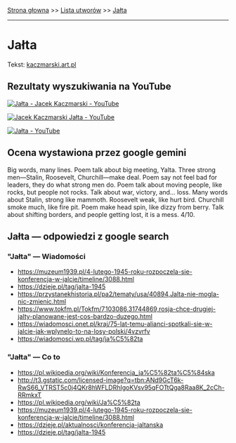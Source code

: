 [Strona głowna](../index.md) >> [Lista utworów](../list.md) >> [Jałta](184.md)

---

# Jałta

Tekst: [kaczmarski.art.pl](https://www.kaczmarski.art.pl/tworczosc/wiersze/jalta/)

## Rezultaty wyszukiwania na YouTube

[![Jałta - Jacek Kaczmarski - YouTube](http://img.youtube.com/vi/GqJjiAXnWdQ/0.jpg)](https://www.youtube.com/watch?v=GqJjiAXnWdQ "Jałta - Jacek Kaczmarski - YouTube")

[![Jacek Kaczmarski Jałta - YouTube](http://img.youtube.com/vi/2uor6b-oHZo/0.jpg)](https://www.youtube.com/watch?v=2uor6b-oHZo "Jacek Kaczmarski Jałta - YouTube")

[![Jałta - YouTube](http://img.youtube.com/vi/loRqoGNGv8I/0.jpg)](https://www.youtube.com/watch?v=loRqoGNGv8I "Jałta - YouTube")

## Ocena wystawiona przez google gemini

Big words, many lines. Poem talk about big meeting, Yalta. Three strong men—Stalin, Roosevelt, Churchill—make deal. Poem say not feel bad for leaders, they do what strong men do. Poem talk about moving people, like rocks, but people not rocks. Talk about war, victory, and... loss. Many words about Stalin, strong like mammoth. Roosevelt weak, like hurt bird. Churchill smoke much, like fire pit. Poem make head spin, like dizzy from berry. Talk about shifting borders, and people getting lost, it is a mess. 4/10.


## Jałta — odpowiedzi z google search

### "Jałta" — Wiadomości

 - <https://muzeum1939.pl/4-lutego-1945-roku-rozpoczela-sie-konferencja-w-jalcie/timeline/3088.html>
 - <https://dzieje.pl/tag/jalta-1945>
 - <https://przystanekhistoria.pl/pa2/tematy/usa/40894,Jalta-nie-mogla-nic-zmienic.html>
 - <https://www.tokfm.pl/Tokfm/7,103086,31744869,rosja-chce-drugiej-jalty-planowane-jest-cos-bardzo-duzego.html>
 - <https://wiadomosci.onet.pl/kraj/75-lat-temu-alianci-spotkali-sie-w-jalcie-jak-wplynelo-to-na-losy-polski/4vzvrfv>
 - <https://wiadomosci.wp.pl/tag/ja%C5%82ta>

### "Jałta" — Co to

 - <https://pl.wikipedia.org/wiki/Konferencja_ja%C5%82ta%C5%84ska>
 - <http://t3.gstatic.com/licensed-image?q=tbn:ANd9GcT6k-RwS66_VTRST5c0j4QKr8hWFLDRhIgoKVsv95qFOTtQga8Raa8K_2cCh-RRmkxT>
 - <https://pl.wikipedia.org/wiki/Ja%C5%82ta>
 - <https://muzeum1939.pl/4-lutego-1945-roku-rozpoczela-sie-konferencja-w-jalcie/timeline/3088.html>
 - <https://dzieje.pl/aktualnosci/konferencja-jaltanska>
 - <https://dzieje.pl/tag/jalta-1945>


